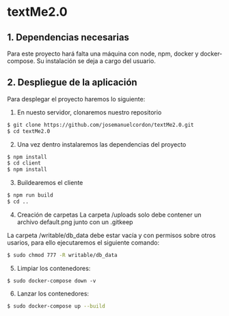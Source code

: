 # textMe2.0

## 1. Dependencias necesarias

Para este proyecto hará falta una máquina con node, npm, docker y docker-compose. Su instalación se deja a cargo del usuario.

## 2. Despliegue de la aplicación

Para desplegar el proyecto haremos lo siguiente:

1. En nuesto servidor, clonaremos nuestro repositorio

```bash
$ git clone https://github.com/josemanuelcordon/textMe2.0.git
$ cd textMe2.0
```

2. Una vez dentro instalaremos las dependencias del proyecto

```bash
$ npm install
$ cd client
$ npm install
```

3. Buildearemos el cliente

```bash
$ npm run build
$ cd ..
```

4. Creación de carpetas
   La carpeta /uploads solo debe contener un archivo default.png junto con un .gitkeep

La carpeta /writable/db_data debe estar vacía y con permisos sobre otros usarios, para ello ejecutaremos el siguiente comando:

```bash
$ sudo chmod 777 -R writable/db_data
```

5. Limpiar los contenedores:

```
$ sudo docker-compose down -v
```

6. Lanzar los contenedores:

```bash
$ sudo docker-compose up --build
```
